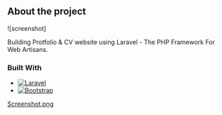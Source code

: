 ## About the project

![screenshot]

Building Protfolio & CV website using Laravel - The PHP Framework For Web Artisans.
### Built With
* [![Laravel][Laravel.com]][Laravel-url]
* [![Bootstrap][Bootstrap.com]][Bootstrap-url]

[Screenshot.png](https://github.com/Esra-Ashbli/Portfolio-And-CV-Website/blob/main/Screenshot.png)

[Laravel.com]: https://img.shields.io/badge/Laravel-FF2D20?style=for-the-badge&logo=laravel&logoColor=white
[Laravel-url]: https://laravel.com
[Bootstrap.com]: https://img.shields.io/badge/Bootstrap-563D7C?style=for-the-badge&logo=bootstrap&logoColor=white
[Bootstrap-url]: https://getbootstrap.com
